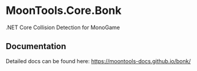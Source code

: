 # MoonTools.Core.Bonk
.NET Core Collision Detection for MonoGame

## Documentation
Detailed docs can be found here: https://moontools-docs.github.io/bonk/
